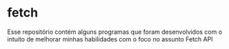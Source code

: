 # fetch
Esse repositório contém alguns programas que foram desenvolvidos com o intuito de melhorar minhas habilidades com o foco no assunto Fetch API
